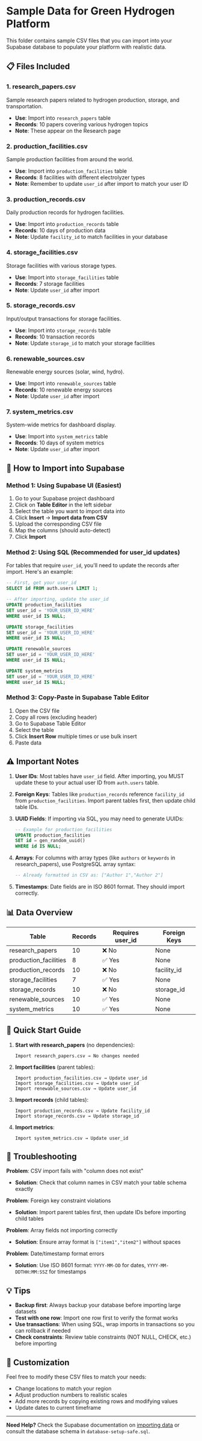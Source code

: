 # Sample Data for Green Hydrogen Platform

This folder contains sample CSV files that you can import into your Supabase database to populate your platform with realistic data.

## 📋 Files Included

### 1. **research_papers.csv**
Sample research papers related to hydrogen production, storage, and transportation.
- **Use**: Import into `research_papers` table
- **Records**: 10 papers covering various hydrogen topics
- **Note**: These appear on the Research page

### 2. **production_facilities.csv**
Sample production facilities from around the world.
- **Use**: Import into `production_facilities` table
- **Records**: 8 facilities with different electrolyzer types
- **Note**: Remember to update `user_id` after import to match your user ID

### 3. **production_records.csv**
Daily production records for hydrogen facilities.
- **Use**: Import into `production_records` table
- **Records**: 10 days of production data
- **Note**: Update `facility_id` to match facilities in your database

### 4. **storage_facilities.csv**
Storage facilities with various storage types.
- **Use**: Import into `storage_facilities` table
- **Records**: 7 storage facilities
- **Note**: Update `user_id` after import

### 5. **storage_records.csv**
Input/output transactions for storage facilities.
- **Use**: Import into `storage_records` table
- **Records**: 10 transaction records
- **Note**: Update `storage_id` to match your storage facilities

### 6. **renewable_sources.csv**
Renewable energy sources (solar, wind, hydro).
- **Use**: Import into `renewable_sources` table
- **Records**: 10 renewable energy sources
- **Note**: Update `user_id` after import

### 7. **system_metrics.csv**
System-wide metrics for dashboard display.
- **Use**: Import into `system_metrics` table
- **Records**: 10 days of system metrics
- **Note**: Update `user_id` after import

## 🚀 How to Import into Supabase

### Method 1: Using Supabase UI (Easiest)

1. Go to your Supabase project dashboard
2. Click on **Table Editor** in the left sidebar
3. Select the table you want to import data into
4. Click **Insert** → **Import data from CSV**
5. Upload the corresponding CSV file
6. Map the columns (should auto-detect)
7. Click **Import**

### Method 2: Using SQL (Recommended for user_id updates)

For tables that require `user_id`, you'll need to update the records after import. Here's an example:

```sql
-- First, get your user_id
SELECT id FROM auth.users LIMIT 1;

-- After importing, update the user_id
UPDATE production_facilities 
SET user_id = 'YOUR_USER_ID_HERE'
WHERE user_id IS NULL;

UPDATE storage_facilities 
SET user_id = 'YOUR_USER_ID_HERE'
WHERE user_id IS NULL;

UPDATE renewable_sources 
SET user_id = 'YOUR_USER_ID_HERE'
WHERE user_id IS NULL;

UPDATE system_metrics 
SET user_id = 'YOUR_USER_ID_HERE'
WHERE user_id IS NULL;
```

### Method 3: Copy-Paste in Supabase Table Editor

1. Open the CSV file
2. Copy all rows (excluding header)
3. Go to Supabase Table Editor
4. Select the table
5. Click **Insert Row** multiple times or use bulk insert
6. Paste data

## ⚠️ Important Notes

1. **User IDs**: Most tables have `user_id` field. After importing, you MUST update these to your actual user ID from `auth.users` table.

2. **Foreign Keys**: Tables like `production_records` reference `facility_id` from `production_facilities`. Import parent tables first, then update child table IDs.

3. **UUID Fields**: If importing via SQL, you may need to generate UUIDs:
   ```sql
   -- Example for production_facilities
   UPDATE production_facilities 
   SET id = gen_random_uuid() 
   WHERE id IS NULL;
   ```

4. **Arrays**: For columns with array types (like `authors` or `keywords` in research_papers), use PostgreSQL array syntax:
   ```sql
   -- Already formatted in CSV as: ["Author 1","Author 2"]
   ```

5. **Timestamps**: Date fields are in ISO 8601 format. They should import correctly.

## 📊 Data Overview

| Table | Records | Requires user_id | Foreign Keys |
|-------|---------|------------------|--------------|
| research_papers | 10 | ❌ No | None |
| production_facilities | 8 | ✅ Yes | None |
| production_records | 10 | ❌ No | facility_id |
| storage_facilities | 7 | ✅ Yes | None |
| storage_records | 10 | ❌ No | storage_id |
| renewable_sources | 10 | ✅ Yes | None |
| system_metrics | 10 | ✅ Yes | None |

## 🎯 Quick Start Guide

1. **Start with research_papers** (no dependencies):
   ```
   Import research_papers.csv → No changes needed
   ```

2. **Import facilities** (parent tables):
   ```
   Import production_facilities.csv → Update user_id
   Import storage_facilities.csv → Update user_id
   Import renewable_sources.csv → Update user_id
   ```

3. **Import records** (child tables):
   ```
   Import production_records.csv → Update facility_id
   Import storage_records.csv → Update storage_id
   ```

4. **Import metrics**:
   ```
   Import system_metrics.csv → Update user_id
   ```

## 🔧 Troubleshooting

**Problem**: CSV import fails with "column does not exist"
- **Solution**: Check that column names in CSV match your table schema exactly

**Problem**: Foreign key constraint violations
- **Solution**: Import parent tables first, then update IDs before importing child tables

**Problem**: Array fields not importing correctly
- **Solution**: Ensure array format is `["item1","item2"]` without spaces

**Problem**: Date/timestamp format errors
- **Solution**: Use ISO 8601 format: `YYYY-MM-DD` for dates, `YYYY-MM-DDTHH:MM:SSZ` for timestamps

## 💡 Tips

- **Backup first**: Always backup your database before importing large datasets
- **Test with one row**: Import one row first to verify the format works
- **Use transactions**: When using SQL, wrap imports in transactions so you can rollback if needed
- **Check constraints**: Review table constraints (NOT NULL, CHECK, etc.) before importing

## 📝 Customization

Feel free to modify these CSV files to match your needs:
- Change locations to match your region
- Adjust production numbers to realistic scales
- Add more records by copying existing rows and modifying values
- Update dates to current timeframe

---

**Need Help?** Check the Supabase documentation on [importing data](https://supabase.com/docs/guides/database/import-data) or consult the database schema in `database-setup-safe.sql`.
